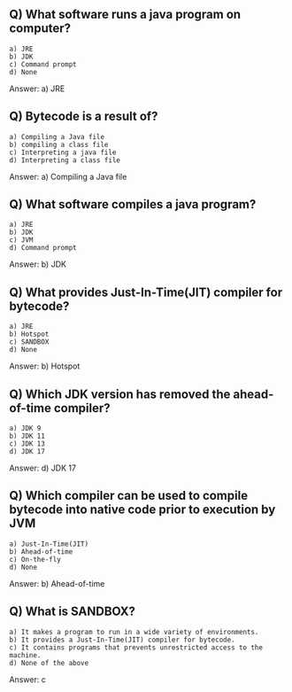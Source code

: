 ## Q) What software runs a java program on computer?
    a) JRE
    b) JDK
    c) Command prompt
    d) None
Answer: a) JRE

## Q) Bytecode is a result of?
    a) Compiling a Java file
    b) compiling a class file
    c) Interpreting a java file
    d) Interpreting a class file
Answer: a) Compiling a Java file

## Q) What software compiles a java program?
    a) JRE
    b) JDK 
    c) JVM
    d) Command prompt
Answer: b) JDK

## Q) What provides Just-In-Time(JIT) compiler for bytecode?
    a) JRE
    b) Hotspot
    c) SANDBOX
    d) None
Answer: b) Hotspot

## Q) Which JDK version has removed the ahead-of-time compiler?
    a) JDK 9
    b) JDK 11
    c) JDK 13
    d) JDK 17
Answer: d) JDK 17

## Q) Which compiler can be used to compile bytecode into native code prior to execution by JVM
    a) Just-In-Time(JIT)
    b) Ahead-of-time
    c) On-the-fly
    d) None
Answer: b) Ahead-of-time

## Q) What is SANDBOX?
    a) It makes a program to run in a wide variety of environments.
    b) It provides a Just-In-Time(JIT) compiler for bytecode.
    c) It contains programs that prevents unrestricted access to the machine.
    d) None of the above
Answer: c
